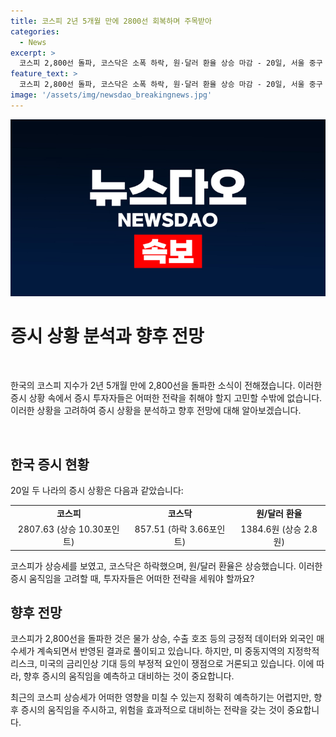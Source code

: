 ```yaml
---
title: 코스피 2년 5개월 만에 2800선 회복하며 주목받아
categories:
  - News
excerpt: >
  코스피 2,800선 돌파, 코스닥은 소폭 하락, 원·달러 환율 상승 마감 - 20일, 서울 중구 하나은행 본점 딜링룸에서 분주한 업무 속에서 코스피는 10.30포인트 상승한 2807.63에 마감했고, 코스닥은 3.66포인트 하락한 857.51, 원·달러 환율은 2.8원 상승한 1384.6원으로 마감했다. 2년 5개월 만에 기록된 코스피의 2,800선 돌파 소식이 주목받고 있다.
feature_text: >
  코스피 2,800선 돌파, 코스닥은 소폭 하락, 원·달러 환율 상승 마감 - 20일, 서울 중구 하나은행 본점 딜링룸에서 분주한 업무 속에서 코스피는 10.30포인트 상승한 2807.63에 마감했고, 코스닥은 3.66포인트 하락한 857.51, 원·달러 환율은 2.8원 상승한 1384.6원으로 마감했다. 2년 5개월 만에 기록된 코스피의 2,800선 돌파 소식이 주목받고 있다.
image: '/assets/img/newsdao_breakingnews.jpg'
---
```


<p><img src="/assets/img/newsdao_breakingnews.jpg" alt="firstkoreanews 속보" /></p>

<h1>증시 상황 분석과 향후 전망</h1>

<p data-ke-size="size16">&nbsp;</p>

<p>한국의 코스피 지수가 2년 5개월 만에 2,800선을 돌파한 소식이 전해졌습니다. 이러한 증시 상황 속에서 증시 투자자들은 어떠한 전략을 취해야 할지 고민할 수밖에 없습니다. 이러한 상황을 고려하여 증시 상황을 분석하고 향후 전망에 대해 알아보겠습니다.</p>

<p data-ke-size="size16">&nbsp;</p>

<h2 data-ke-size="size26">한국 증시 현황</h2>

<p data-ke-size="size16">20일 두 나라의 증시 상황은 다음과 같았습니다:</p>

<table>
  <tr>
    <td style="text-align: center; height: 17px;"><b>코스피</b></td>
    <td style="text-align: center; height: 17px;"><b>코스닥</b></td>
    <td style="text-align: center; height: 17px;"><b>원/달러 환율</b></td>
  </tr>
  <tr>
    <td style="text-align: center; height: 17px;">2807.63 (상승 10.30포인트)</td>
    <td style="text-align: center; height: 17px;">857.51 (하락 3.66포인트)</td>
    <td style="text-align: center; height: 17px;">1384.6원 (상승 2.8원)</td>
  </tr>
</table>

<p data-ke-size="size16">코스피가 상승세를 보였고, 코스닥은 하락했으며, 원/달러 환율은 상승했습니다. 이러한 증시 움직임을 고려할 때, 투자자들은 어떠한 전략을 세워야 할까요?</p>

<h2 data-ke-size="size26">향후 전망</h2>

<p data-ke-size="size16">코스피가 2,800선을 돌파한 것은 물가 상승, 수출 호조 등의 긍정적 데이터와 외국인 매수세가 계속되면서 반영된 결과로 풀이되고 있습니다. 하지만, 미 중동지역의 지정학적 리스크, 미국의 금리인상 기대 등의 부정적 요인이 쟁점으로 거론되고 있습니다. 이에 따라, 향후 증시의 움직임을 예측하고 대비하는 것이 중요합니다.</p>

<p data-ke-size="size16">최근의 코스피 상승세가 어떠한 영향을 미칠 수 있는지 정확히 예측하기는 어렵지만, 향후 증시의 움직임을 주시하고, 위험을 효과적으로 대비하는 전략을 갖는 것이 중요합니다.</p>

<p data-ke-size="size16">&nbsp;</p>

